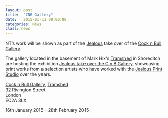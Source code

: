 ```yaml
---
layout: post
title:  "CNB Gallery"
date:   2015-01-11 00:00:00
categories: News
class: news
---
```

NT’s work will be shown as part of the <a href="http://www.jealousgallery.com" target="_blank">Jealous</a> take over of the <a href="http://cocknbullgallery.co.uk" target="_blank">Cock n Bull Gallery</a>.

The gallery located in the basement of Mark Hix's <a href="http://www.chickenandsteak.co.uk" target="_blank">Tramshed</a> in Shoreditch are hosting the exhibition <a href="http://cocknbullgallery.co.uk/portfolio/jealous-take-over-cnb-gallery" target="_blank">Jealous take over the C n B Gallery</a>, showcasing print works from a selection artists who have worked with the <a href="http://www.jealousprints.com" target="_blank">Jealous Print Studio</a> over the years.

<a href="http://cocknbullgallery.co.uk" target="_blank">Cock n Bull Gallery</a>, <a href="http://www.chickenandsteak.co.uk" target="_blank">Tramshed</a>  
32 Rivington Street  
London  
EC2A 3LX  

16th January 2015 – 28th February 2015  
